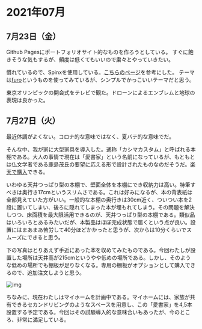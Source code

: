 # 2021年07月

## 7月23日（金）

Github Pagesにポートフォリオサイト的なものを作ろうとしている。
すぐに飽きそうな気もするが、頻度は低くてもいいので粛々とやっていきたい。

慣れているので、Spinxを使用している。[こちらのページ](https://gist.github.com/number09/d6a2753b8c3fcd74b15e0eab6763aa94)を参考にした。
テーマは[furo](https://sphinx-themes.org/sample-sites/furo/)というものを使ってみているが、シンプルでかっこいいテーマだと思う。

東京オリンピックの開会式をテレビで観た。ドローンによるエンブレムと地球の表現は良かった。

## 7月27日（火）

最近体調がよくない。コロナ的な意味ではなく、夏バテ的な意味でだ。

そんな中、我が家に大型家具を導入した。通称「カシマカスタム」と呼ばれる本棚である。大人の事情で現在は「愛書家」という名前になっているが、もともとは仏文学者である鹿島茂氏の要望に応える形で設計されたものなのだそうだ。[楽天で購入](https://item.rakuten.co.jp/tobeya/ch-6017/)できる。

いわゆる天井つっぱり型の本棚で、壁面全体を本棚にでき収納力は高い。特筆すべきは奥行き17cmというスリムさである。これは好みになるが、本の背表紙は全部見えていた方がいい。一般的な本棚の奥行きは30cm近く、ついつい本を2段に置いてしまい、後ろに隠れてしまった本が埋もれてしまう。その問題を解決しつつ、床面積を最大限活用できるのが、天井つっぱり型の本棚である。類似品はいろいろとあるみたいだが、本製品はほぼ完成状態で届くという点が良い。設置にはまあまあ苦労して40分ほどかかったと思うが、次からは10分くらいでスムーズにできると思う。

下の写真はとりあえず手近にあった本を収めてみたものである。今回わたしが設置した場所は天井高が215cmというやや低めの場所である。しかし、そのような低めの場所でも棚板が足りなくなる。専用の棚板がオプションとして購入できるので、追加注文しようと思う。

![img](https://chi01pap001files.storage.live.com/y4mRO-8qGtXDOlU3ahYgWLR75wQ0giiX3EKW7smNMi2gn4dR_bxcRr5JQP0TooRZRgmprnT1XTZNsWaVK-qATymMWcaaV5UfK7Kluo3_aQTSZR6A6-kDhLEFyEtmsw9HYXOmqbLY6MzqTPiXwQFMBWnT0685nuiRPp_w9Kj6nKrYhkLBNT7iHswa-Zk6C6vIsdc?width=234&height=660&cropmode=none)

ちなみに、現在わたしはマイホームを計画中である。マイホームには、家族が共有できるセカンドリビングのようなスペースを用意し、この「愛書家」を4,5本設置する予定である。今回はその試験導入的な意味合いもあったが、今のところ、非常に満足している。